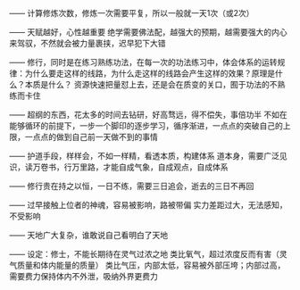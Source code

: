——
计算修炼次数，修炼一次需要平复，所以一般就一天1次（或2次）

——
天赋越好，心性越重要
绝学需要佛法配，越强大的预期，越需要强大的内心来驾驭，不然就会被力量裹挟，迟早犯下大错

——
修行，同时是在练习熟练功法，在每一次的功法练习中，体会体系的运转规律：为什么要走这样的线路，为什么走这样的线路会产生这样的效果？原理是什么？本质是什么？
资源快速把量怼上去，还是会在质变的关口，囿于功法的不熟练而卡住

——
超纲的东西，花太多的时间去钻研，好高骛远，得不偿失，事倍功半
不如在能够循环的前提下，一步一个脚印的逐步学习，循序渐进，一点点的突破自己的上限，一点点的做到自己前一天做不到的事情

——
护道手段，样样会，不如一样精，看透本质，构建体系
道本身，需要广泛见识，读万卷书，行万里路，才能自成气象，自成观点，自成体系

——
修行贵在持之以恒，一日不练，需要三日追会，逝去的三日不再回

——
过早接触上位者的神魂，容易被影响，路被带偏
实力差距过大，无法感知，不受影响

——
天地广大复杂，谁敢说自己看明白了天地

——
设定：修士，不能长期待在灵气过浓之地
类比氧气，超过浓度反而有害（灵气质量和体内能量的质量）
类比气压，内部太低，容易被外部压垮；内部过高，需要费力保持体内不外泄，吸纳外界更费力